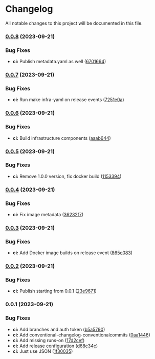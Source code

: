 # Changelog

All notable changes to this project will be documented in this file.

### [0.0.8](https://github.com/launchboxio/cluster-api-provider-proxmox/compare/v0.0.7...v0.0.8) (2023-09-21)


### Bug Fixes

* **ci:** Publish metadata.yaml as well ([6701664](https://github.com/launchboxio/cluster-api-provider-proxmox/commit/6701664a60ea2c580ca004352de0e0af2a83c05b))

### [0.0.7](https://github.com/launchboxio/cluster-api-provider-proxmox/compare/v0.0.6...v0.0.7) (2023-09-21)


### Bug Fixes

* **ci:** Run make infra-yaml on release events ([7251e0a](https://github.com/launchboxio/cluster-api-provider-proxmox/commit/7251e0af54e68373b0b1f06b674378afeb06fa40))

### [0.0.6](https://github.com/launchboxio/cluster-api-provider-proxmox/compare/v0.0.5...v0.0.6) (2023-09-21)


### Bug Fixes

* **ci:** Build infrastructure components ([aaab644](https://github.com/launchboxio/cluster-api-provider-proxmox/commit/aaab64479f90465ebcac90d92dcb27e2250daf0b))

### [0.0.5](https://github.com/launchboxio/cluster-api-provider-proxmox/compare/v0.0.4...v0.0.5) (2023-09-21)


### Bug Fixes

* **ci:** Remove 1.0.0 version, fix docker build ([1153394](https://github.com/launchboxio/cluster-api-provider-proxmox/commit/1153394d8ec8aed4c664542eb443f189aa2096ff))

### [0.0.4](https://github.com/launchboxio/cluster-api-provider-proxmox/compare/v0.0.3...v0.0.4) (2023-09-21)


### Bug Fixes

* **ci:** Fix image metadata ([36232f7](https://github.com/launchboxio/cluster-api-provider-proxmox/commit/36232f764f2f2bf2dc40c4e2755e78ac2f5db3c1))

### [0.0.3](https://github.com/launchboxio/cluster-api-provider-proxmox/compare/v0.0.2...v0.0.3) (2023-09-21)


### Bug Fixes

* **ci:** Add Docker image builds on release event ([865c083](https://github.com/launchboxio/cluster-api-provider-proxmox/commit/865c083b37cf12402a4c6e27fa143543d369184f))

### [0.0.2](https://github.com/launchboxio/cluster-api-provider-proxmox/compare/v0.0.1...v0.0.2) (2023-09-21)


### Bug Fixes

* **ci:** Publish starting from 0.0.1 ([23e9671](https://github.com/launchboxio/cluster-api-provider-proxmox/commit/23e96711e9b9bc170a9e5801992e7686b6c92d19))

### **0.0.1** (2023-09-21)

### Bug Fixes

* **ci:** Add branches and auth token ([b5a5790](https://github.com/launchboxio/cluster-api-provider-proxmox/commit/b5a57905f0b1108a87c19300c581bdd902e73064))
* **ci:** Add conventional-changelog-conventionalcommits ([0aa1446](https://github.com/launchboxio/cluster-api-provider-proxmox/commit/0aa14464ba66414d6d8bae2134c5f9e557aab7c7))
* **ci:** Add missing runs-on ([17d2cef](https://github.com/launchboxio/cluster-api-provider-proxmox/commit/17d2cef643a37c1a3f684c01e7b6103e1804692a))
* **ci:** Add release configuration ([d68c34c](https://github.com/launchboxio/cluster-api-provider-proxmox/commit/d68c34cf6ff19f00832fc09af2132c7434d7a4c2))
* **ci:** Just use JSON ([1f30035](https://github.com/launchboxio/cluster-api-provider-proxmox/commit/1f30035305a3f734c190b3f960035cbbc0ac8c7f))
